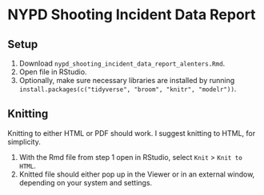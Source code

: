 # NYPD Shooting Incident Data Report
## Setup

1. Download `nypd_shooting_incident_data_report_alenters.Rmd`.
2. Open file in RStudio.
3. Optionally, make sure necessary libraries are installed by running `install.packages(c("tidyverse", "broom", "knitr", "modelr"))`.

## Knitting

Knitting to either HTML or PDF should work. I suggest knitting to HTML, for simplicity. 

1. With the Rmd file from step 1 open in RStudio, select `Knit` > `Knit to HTML`.
2. Knitted file should either pop up in the Viewer or in an external window, depending on your system and settings.
